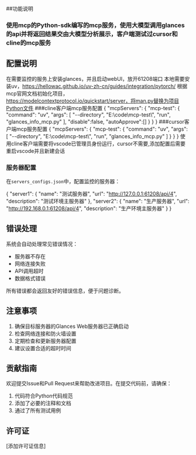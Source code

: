 

##功能说明
### 使用mcp的Python-sdk编写的mcp服务，使用大模型调用glances的api并将返回结果交由大模型分析展示，客户端测试过cursor和cline的mcp服务

## 配置说明
在需要监控的服务上安装glances，并且启动webUI，放开61208端口
本地需要安装uv，https://hellowac.github.io/uv-zh-cn/guides/integration/pytorch/
根据mcp官网文档初始化项目，https://modelcontextprotocol.io/quickstart/server，将man.py替换为项目Python文件
###cline客户端mcp服务配置
{
  "mcpServers": {
      "mcp-test": {
          "command": "uv",
          "args": [
              "--directory",
              "E:\\code\\mcp-test\\",
              "run",
              "glances_info_mcp.py"
          ],
        "disable":false,
        "autoApprove":[]
      }
  }
}
###cursor客户端mcp服务配置
{
  "mcpServers": {
      "mcp-test": {
          "command": "uv",
          "args": [
              "--directory",
              "E:\\code\\mcp-test\\",
              "run",
              "glances_info_mcp.py"
          ]
      }
  }
}
使用cline客户端需要将vscode已管理员身份运行，cursor不需要,添加配置后需要重启vscode并且新建会话

### 服务器配置

在`servers_configs.json`中，配置监控的服务器：

{
    "server1": {
        "name": "测试服务器",
        "url": "http://127.0.0.1:61208/api/4",
        "description": "测试环境主服务器"
    },
    "server2": {
        "name": "生产服务器",
        "url": "http://192.168.0.1:61208/api/4",
        "description": "生产环境主服务器"
    }
}



## 错误处理

系统会自动处理常见错误情况：

- 服务器不存在
- 网络连接失败
- API调用超时
- 数据格式错误

所有错误都会返回友好的错误信息，便于问题诊断。

## 注意事项

1. 确保目标服务器的Glances Web服务器已正确启动
2. 检查网络连接和防火墙设置
3. 定期检查和更新服务器配置
4. 建议设置合适的超时时间

## 贡献指南

欢迎提交Issue和Pull Request来帮助改进项目。在提交代码前，请确保：

1. 代码符合Python代码规范
2. 添加了必要的注释和文档
3. 通过了所有测试用例

## 许可证

[添加许可证信息]
